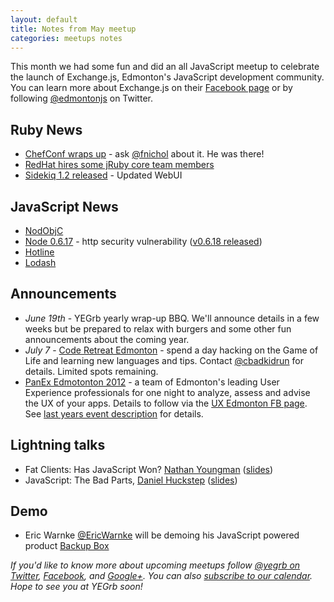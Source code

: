 ```yaml
---
layout: default
title: Notes from May meetup
categories: meetups notes
---
```


This month we had some fun and did an all JavaScript meetup to celebrate the
launch of Exchange.js, Edmonton's JavaScript development community. You can
learn more about Exchange.js on their
[Facebook page](http://www.facebook.com/ExchangeJS) or by following
[@edmontonjs](http://twitter.com/edmontonjs) on Twitter.

## Ruby News

* [ChefConf wraps up](http://chefconf.opscode.com/) - ask [@fnichol](http://twitter.com/fnichol) about it. He was there!
* [RedHat hires some jRuby core team members](http://www.rubyinside.com/jruby-redhat-5856.html)
* [Sidekiq 1.2 released](https://github.com/mperham/sidekiq/blob/master/Changes.md) - Updated WebUI

## JavaScript News

* [NodObjC](http://tootallnate.github.com/NodObjC/)
* [Node 0.6.17](http://blog.nodejs.org/2012/05/07/http-server-security-vulnerability-please-upgrade-to-0-6-17/) - http security vulnerability ([v0.6.18 released](http://blog.nodejs.org/2012/05/15/version-0-6-18-stable/))
* [Hotline](https://javascript.pockethotline.com/)
* [Lodash](https://github.com/bestiejs/lodash)

## Announcements

* _June 19th_ - YEGrb yearly wrap-up BBQ. We'll announce details in a few weeks but be prepared to relax with burgers and some other fun announcements about the coming year.
* _July 7_ - [Code Retreat Edmonton](http://coderetreatyeg2012.eventbrite.ca/) - spend a day hacking on the Game of Life and learning new languages and tips. Contact [@cbadkidrun](http://twitter.com/cbadkidrun) for details. Limited spots remaining.
* [PanEx Edmotonton 2012](http://uxedmonton.com/) - a team of Edmonton's leading User Experience professionals for one night to analyze, assess and advise the UX of your apps. Details to follow via the [UX Edmonton FB page](http://www.facebook.com/groups/59071219138/). See [last years event description](http://uxedmonton.com/) for details.

## Lightning talks

* Fat Clients: Has JavaScript Won? [Nathan Youngman](http://twitter.com/nathany) ([slides](https://speakerdeck.com/u/nathany/p/fat-clients))
* JavaScript: The Bad Parts, [Daniel Huckstep](http://twitter.com/darkhelmetlive) ([slides](http://darkhelmet.github.com/javascript-the-bad-parts/))

## Demo

* Eric Warnke [@EricWarnke](http://twitter.com/ericwarnke) will be demoing his JavaScript powered product [Backup Box](https://mybackupbox.com/)

_If you'd like to know more about upcoming meetups follow [@yegrb on Twitter](http://twitter.com/yegrb), [Facebook](http://www.facebook.com/YEGRB), and [Google+](https://plus.google.com/b/116923764087972001994/116923764087972001994/posts). You can also [subscribe to our calendar](https://www.google.com/calendar/embed?src=yegrb.com_4pmb3hc3jv4jc75jhodv6m2rkc@group.calendar.google.com&ctz=America/Edmonton&gsessionid=gqTYjrqId9LFRXSNhri43w). Hope to see you at YEGrb soon!_
